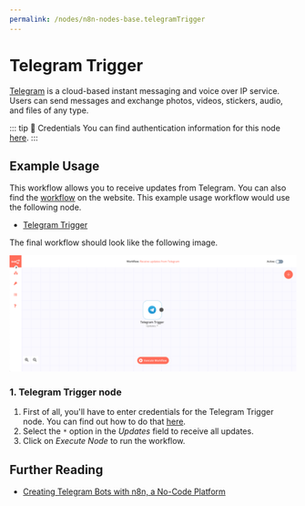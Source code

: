 ```yaml
---
permalink: /nodes/n8n-nodes-base.telegramTrigger
---
```


# Telegram Trigger

[Telegram](https://telegram.org/) is a cloud-based instant messaging and voice over IP service. Users can send messages and exchange photos, videos, stickers, audio, and files of any type.

::: tip 🔑 Credentials
You can find authentication information for this node [here](../../../credentials/Telegram/README.md).
:::


## Example Usage

This workflow allows you to receive updates from Telegram. You can also find the [workflow](https://n8n.io/workflows/412) on the website. This example usage workflow would use the following node.
- [Telegram Trigger]()

The final workflow should look like the following image.

![A workflow with the Telegram Trigger node](./workflow.png)


### 1. Telegram Trigger node

1. First of all, you'll have to enter credentials for the Telegram Trigger node. You can find out how to do that [here](../../../credentials/Telegram/README.md).
2. Select the `*` option in the *Updates* field to receive all updates.
3. Click on *Execute Node* to run the workflow.


## Further Reading

- [Creating Telegram Bots with n8n, a No-Code Platform](https://medium.com/n8n-io/creating-telegram-bots-with-n8n-a-no-code-platform-fdf1f0928da7)
